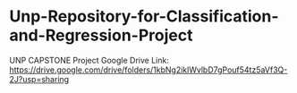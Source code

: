 # Unp-Repository-for-Classification-and-Regression-Project
UNP CAPSTONE Project
Google Drive Link:
https://drive.google.com/drive/folders/1kbNg2iklWvlbD7gPouf54tz5aVf3Q-2J?usp=sharing
